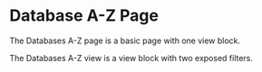# Database A-Z Page

The Databases A-Z page is a basic page with one view block.

The Databases A-Z view is a view block with two exposed filters.
